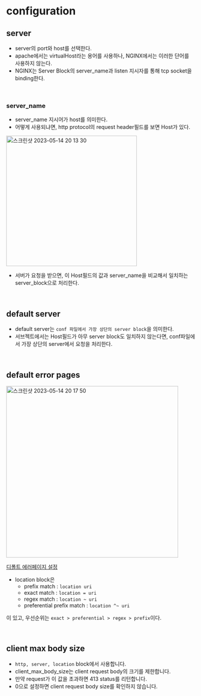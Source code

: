 # configuration

## server 

- server의 port와 host를 선택한다.
- apache에서는 virtualHost라는 용어를 사용하나, NGINX에서는 이러한 단어를 사용하지 않는다.
- NGINX는 Server Block의 server_name과 listen 지시자를 통해 tcp socket을 binding한다.

<br>

### server_name

- server_name 지시어가 host를 의미한다.
- 어떻게 사용되냐면, http protocol의 request header필드를 보면 Host가 있다.

<img width="348" alt="스크린샷 2023-05-14 20 13 30" src="https://github.com/koreanddinghwan/koreanddinghwan.github.io/assets/76278794/f5e7775f-6f49-4d99-a9a3-b23bffec4704">

- 서버가 요청을 받으면, 이 Host필드의 값과 server_name을 비교해서 일치하는 server_block으로 처리한다.

<br>

## default server

- default server는 `conf 파일에서 가장 상단의 server block`을 의미한다.
- 서브젝트에서는 Host필드가 아무 server block도 일치하지 않는다면, conf파일에서 가장 상단의 server에서 요청을 처리한다.

<br>

## default error pages

<img width="458" alt="스크린샷 2023-05-14 20 17 50" src="https://github.com/koreanddinghwan/koreanddinghwan.github.io/assets/76278794/3bd4eaa3-1212-4db2-8faf-761e3dc76e15">

[디폴트 에러페이지 설정](https://hyeonguj.github.io/2019/09/25/nginx-%EB%94%94%ED%8F%B4%ED%8A%B8-%EC%97%90%EB%9F%AC%ED%8E%98%EC%9D%B4%EC%A7%80-%EC%84%A4%EC%A0%95%ED%95%98%EA%B8%B0/)


- location block은 
	- prefix match : `location uri`
	- exact match : `location = uri`
	- regex match : `location ~ uri`
	- preferential prefix match : `location ^~ uri`

이 있고, 우선순위는 `exact > preferential > regex > prefix`이다.


<br>

## client max body size

- `http, server, location` block에서 사용합니다.
- client_max_body_size는 client request body의 크기를 제한합니다.
- 만약 request가 이 값을 초과하면 413 status를 리턴합니다.
- 0으로 설정하면 client request body size를 확인하지 않습니다.

<br>

## 
